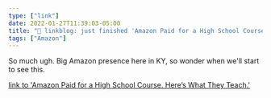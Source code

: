 ```yaml
---
type: ["link"]
date: 2022-01-27T11:39:03-05:00
title: "🔗 linkblog: just finished 'Amazon Paid for a High School Course. Here’s What They Teach.'"
tags: ["Amazon"]
---
```

So much ugh. Big Amazon presence here in KY, so wonder when we'll start to see this.
 
[link to 'Amazon Paid for a High School Course. Here’s What They Teach.'](https://www.vice.com/en/article/bvndja/amazon-paid-for-a-high-school-course-heres-what-they-teach)
